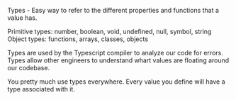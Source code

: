 Types - Easy way to refer to the different properties and functions that a value has.

Primitive types: number, boolean, void, undefined, null, symbol, string
Object types: functions, arrays, classes, objects

Types are used by the Typescript compiler to analyze our code for errors. Types allow other engineers to understand whart values are
floating around our codebase.

You pretty much use types everywhere. Every value you define will have a type associated with it.
